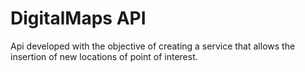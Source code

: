 # DigitalMaps API

Api developed with the objective of creating a service that allows the insertion of new locations of point of interest.
